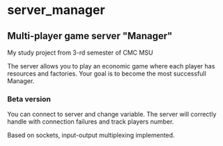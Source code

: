 # server_manager
## Multi-player game server "Manager"

My study project from 3-rd semester of CMC MSU

The server allows you to play an economic game where each player has resources and factories. Your goal is to become the most successfull Manager.

### Beta version

You can connect to server and change variable. The server will correctly handle with connection failures and track players number.

Based on sockets, input-output multiplexing implemented.
